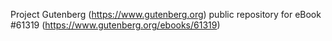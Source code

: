 Project Gutenberg (https://www.gutenberg.org) public repository for
eBook #61319 (https://www.gutenberg.org/ebooks/61319)
